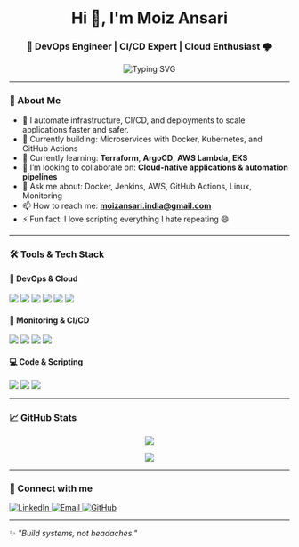 <h1 align="center">Hi 👋, I'm Moiz Ansari</h1>
<h3 align="center">🚀 DevOps Engineer | CI/CD Expert | Cloud Enthusiast 🌩️</h3>

<p align="center">
  <img src="https://readme-typing-svg.demolab.com?font=Fira+Code&size=24&pause=1000&color=36BCF7&center=true&vCenter=true&width=435&lines=Automating+Everything!;Cloud-Native+Engineer;CI%2FCD+Pipeline+Expert;Infrastructure+as+Code+%F0%9F%9B%A0%EF%B8%8F" alt="Typing SVG" />
</p>

---

### 🚀 About Me

- 🔧 I automate infrastructure, CI/CD, and deployments to scale applications faster and safer.
- 🔭 Currently building: Microservices with Docker, Kubernetes, and GitHub Actions
- 🧠 Currently learning: **Terraform**, **ArgoCD**, **AWS Lambda**, **EKS**
- 👯 I’m looking to collaborate on: **Cloud-native applications & automation pipelines**
- 💬 Ask me about: Docker, Jenkins, AWS, GitHub Actions, Linux, Monitoring
- 📫 How to reach me: **moizansari.india@gmail.com**
- ⚡ Fun fact: I love scripting everything I hate repeating 😄

---

### 🛠️ Tools & Tech Stack

#### 🚀 DevOps & Cloud
<p>
  <img src="https://img.shields.io/badge/-Docker-2496ED?style=flat-square&logo=docker&logoColor=white"/>
  <img src="https://img.shields.io/badge/-Kubernetes-326CE5?style=flat-square&logo=kubernetes&logoColor=white"/>
  <img src="https://img.shields.io/badge/-AWS-232F3E?style=flat-square&logo=amazon-aws&logoColor=white"/>
  <img src="https://img.shields.io/badge/-GitHub_Actions-2088FF?style=flat-square&logo=github-actions&logoColor=white"/>
  <img src="https://img.shields.io/badge/-Terraform-623CE4?style=flat-square&logo=terraform&logoColor=white"/>
  <img src="https://img.shields.io/badge/-Ansible-EE0000?style=flat-square&logo=ansible&logoColor=white"/>
</p>

#### 🧰 Monitoring & CI/CD
<p>
  <img src="https://img.shields.io/badge/-Prometheus-E6522C?style=flat-square&logo=prometheus&logoColor=white"/>
  <img src="https://img.shields.io/badge/-Grafana-F46800?style=flat-square&logo=grafana&logoColor=white"/>
  <img src="https://img.shields.io/badge/-Jenkins-D24939?style=flat-square&logo=jenkins&logoColor=white"/>
  <img src="https://img.shields.io/badge/-SonarQube-4E9BCD?style=flat-square&logo=sonarqube&logoColor=white"/>
</p>

#### 💻 Code & Scripting
<p>
  <img src="https://img.shields.io/badge/-Bash-4EAA25?style=flat-square&logo=gnu-bash&logoColor=white"/>
  <img src="https://img.shields.io/badge/-Python-3776AB?style=flat-square&logo=python&logoColor=white"/>
  <img src="https://img.shields.io/badge/-Node.js-339933?style=flat-square&logo=node.js&logoColor=white"/>
</p>

---

### 📈 GitHub Stats

<p align="center">
  <img src="https://github-readme-stats.vercel.app/api?username=MoizAnsari-Dev&show_icons=true&theme=tokyonight" />
</p>

<p align="center">
  <img src="https://github-readme-streak-stats.herokuapp.com/?user=MoizAnsari-Dev&theme=tokyonight"/>
</p>

---

### 🔗 Connect with me

<p>
  <a href="https://www.linkedin.com/in/moizansari-dev" target="_blank">
    <img alt="LinkedIn" src="https://img.shields.io/badge/-Moiz%20Ansari-blue?style=flat-square&logo=Linkedin&logoColor=white" />
  </a>
  <a href="mailto:moizansari.india@gmail.com">
    <img alt="Email" src="https://img.shields.io/badge/-Email-D14836?style=flat-square&logo=gmail&logoColor=white" />
  </a>
  <a href="https://github.com/MoizAnsari-Dev">
    <img alt="GitHub" src="https://img.shields.io/badge/-GitHub-181717?style=flat-square&logo=github&logoColor=white" />
  </a>
</p>

---

✨ _"Build systems, not headaches."_  
